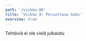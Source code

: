 ```yaml
---
path: '/viikko-08'
title: 'Viikko 8: Peruuttava haku'
overview: true
---
```


Tehtäviä ei ole vielä julkaistu
